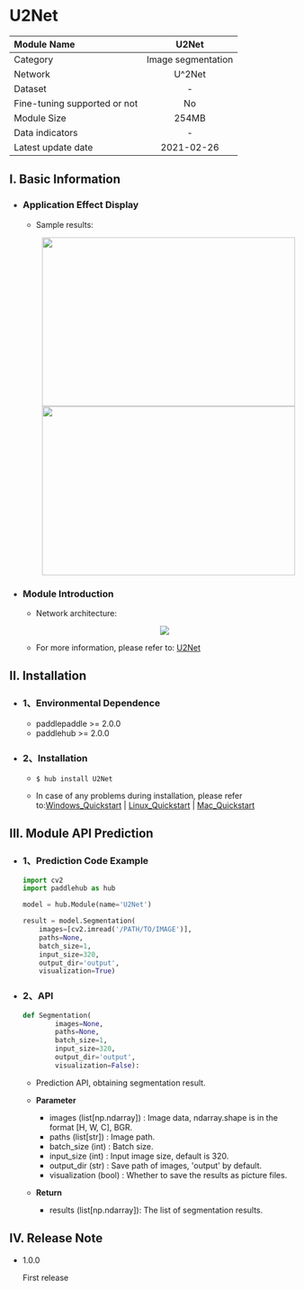 # U2Net

|Module Name |U2Net|
| :--- | :---: |
|Category |Image segmentation|
|Network |U^2Net|
|Dataset|-|
|Fine-tuning supported or not|No|
|Module Size |254MB|
|Data indicators|-|
|Latest update date|2021-02-26|


## I. Basic Information 

- ### Application Effect Display

  - Sample results:

     <p align="center">
    <img src="https://ai-studio-static-online.cdn.bcebos.com/4d77bc3a05cf48bba6f67b797978f4cdf10f38288b9645d59393dd85cef58eff" width = "450" height = "300" hspace='10'/> <img src="https://ai-studio-static-online.cdn.bcebos.com/11c9eba8de6d4316b672f10b285245061821f0a744e441f3b80c223881256ca0" width = "450" height = "300" hspace='10'/>
    </p>


- ### Module Introduction

    - Network architecture:
      <p align="center">
      <img src="https://ai-studio-static-online.cdn.bcebos.com/999d37b4ffdd49dc9e3315b7cec7b2c6918fdd57c8594ced9dded758a497913d" hspace='10'/> <br />
      </p>

    - For more information, please refer to: [U2Net](https://github.com/xuebinqin/U-2-Net)


## II. Installation

- ### 1、Environmental Dependence

    - paddlepaddle >= 2.0.0  
    - paddlehub >= 2.0.0

- ### 2、Installation
    - ```shell
      $ hub install U2Net
      ```

    - In case of any problems during installation, please refer to:[Windows_Quickstart](../../../../docs/docs_en/get_start/windows_quickstart.md)
    | [Linux_Quickstart](../../../../docs/docs_en/get_start/linux_quickstart.md) | [Mac_Quickstart](../../../../docs/docs_en/get_start/mac_quickstart.md) 

## III. Module API Prediction

- ### 1、Prediction Code Example

    ```python
    import cv2
    import paddlehub as hub

    model = hub.Module(name='U2Net')

    result = model.Segmentation(
        images=[cv2.imread('/PATH/TO/IMAGE')],
        paths=None,
        batch_size=1,
        input_size=320,
        output_dir='output',
        visualization=True)
    ```
 - ### 2、API

    ```python
    def Segmentation(
            images=None,
            paths=None,
            batch_size=1,
            input_size=320,
            output_dir='output',
            visualization=False):
    ```
    - Prediction API, obtaining segmentation result.

    - **Parameter**
        * images (list[np.ndarray]) : Image data, ndarray.shape is in the format [H, W, C], BGR.
        * paths (list[str]) : Image path.
        * batch_size (int) : Batch size.
        * input_size (int) : Input image size, default is 320.
        * output_dir (str) : Save path of images, 'output' by default.
        * visualization (bool) : Whether to save the results as picture files.

    - **Return**
        * results (list[np.ndarray]): The list of segmentation results.

## IV. Release Note

- 1.0.0

  First release
